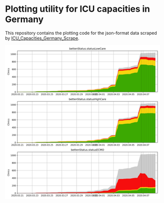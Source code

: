 # Plotting utility for ICU capacities in Germany

This repository contains the plotting code for the json-format data scraped by [ICU_Capacities_Germany_Scrape](https://github.com/nvalis/ICU_Capacities_Germany_Scrape).

![Plot](plot.png "Plot of the current ICU Capacities")
